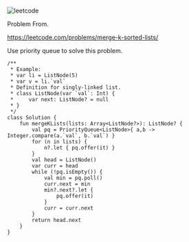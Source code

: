 ![leetcode](https://user-images.githubusercontent.com/77060863/224531250-3904e726-42e1-40f3-8ed3-19fc22aecd2d.png)

Problem From.

https://leetcode.com/problems/merge-k-sorted-lists/

Use priority queue to solve this problem.

```
/**
 * Example:
 * var li = ListNode(5)
 * var v = li.`val`
 * Definition for singly-linked list.
 * class ListNode(var `val`: Int) {
 *     var next: ListNode? = null
 * }
 */
class Solution {
    fun mergeKLists(lists: Array<ListNode?>): ListNode? {
        val pq = PriorityQueue<ListNode>{ a,b -> Integer.compare(a.`val`, b.`val`) }
        for (n in lists) {
            n?.let { pq.offer(it) }
        }
        val head = ListNode()
        var curr = head
        while (!pq.isEmpty()) {
            val min = pq.poll()
            curr.next = min
            min?.next?.let {
                pq.offer(it)
            }
            curr = curr.next
        }
        return head.next
    }
}
```
